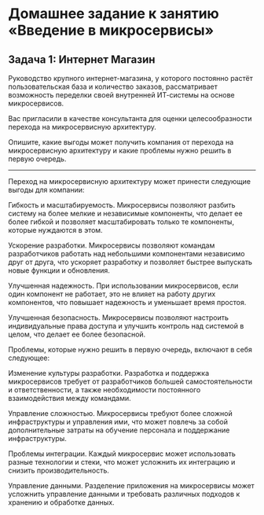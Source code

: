 # Домашнее задание к занятию «Введение в микросервисы»

## Задача 1: Интернет Магазин

Руководство крупного интернет-магазина, у которого постоянно растёт пользовательская база и количество заказов, рассматривает возможность переделки своей внутренней   ИТ-системы на основе микросервисов.

Вас пригласили в качестве консультанта для оценки целесообразности перехода на микросервисную архитектуру.

Опишите, какие выгоды может получить компания от перехода на микросервисную архитектуру и какие проблемы нужно решить в первую очередь.

---

Переход на микросервисную архитектуру может принести следующие выгоды для компании:

Гибкость и масштабируемость. Микросервисы позволяют разбить систему на более мелкие и независимые компоненты, что делает ее более гибкой и позволяет масштабировать только те компоненты, которые нуждаются в этом.

Ускорение разработки. Микросервисы позволяют командам разработчиков работать над небольшими компонентами независимо друг от друга, что ускоряет разработку и позволяет быстрее выпускать новые функции и обновления.

Улучшенная надежность. При использовании микросервисов, если один компонент не работает, это не влияет на работу других компонентов, что повышает надежность и уменьшает время простоя.

Улучшенная безопасность. Микросервисы позволяют настроить индивидуальные права доступа и улучшить контроль над системой в целом, что делает ее более безопасной.

Проблемы, которые нужно решить в первую очередь, включают в себя следующее:

Изменение культуры разработки. Разработка и поддержка микросервисов требует от разработчиков большей самостоятельности и ответственности, а также необходимости постоянного взаимодействия между командами.

Управление сложностью. Микросервисы требуют более сложной инфраструктуры и управления ими, что может повлечь за собой дополнительные затраты на обучение персонала и поддержание инфраструктуры.

Проблемы интеграции. Каждый микросервис может использовать разные технологии и стеки, что может усложнить их интеграцию и снизить производительность.

Управление данными. Разделение приложения на микросервисы может усложнить управление данными и требовать различных подходов к хранению и обработке данных.